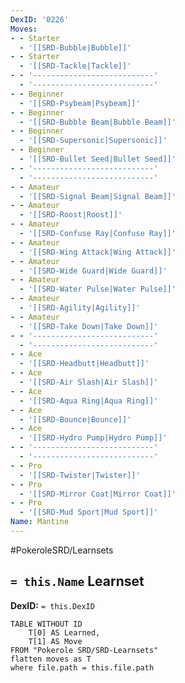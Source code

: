 ```yaml
---
DexID: '0226'
Moves:
- - Starter
  - '[[SRD-Bubble|Bubble]]'
- - Starter
  - '[[SRD-Tackle|Tackle]]'
- - '---------------------------'
  - '---------------------------'
- - Beginner
  - '[[SRD-Psybeam|Psybeam]]'
- - Beginner
  - '[[SRD-Bubble Beam|Bubble Beam]]'
- - Beginner
  - '[[SRD-Supersonic|Supersonic]]'
- - Beginner
  - '[[SRD-Bullet Seed|Bullet Seed]]'
- - '---------------------------'
  - '---------------------------'
- - Amateur
  - '[[SRD-Signal Beam|Signal Beam]]'
- - Amateur
  - '[[SRD-Roost|Roost]]'
- - Amateur
  - '[[SRD-Confuse Ray|Confuse Ray]]'
- - Amateur
  - '[[SRD-Wing Attack|Wing Attack]]'
- - Amateur
  - '[[SRD-Wide Guard|Wide Guard]]'
- - Amateur
  - '[[SRD-Water Pulse|Water Pulse]]'
- - Amateur
  - '[[SRD-Agility|Agility]]'
- - Amateur
  - '[[SRD-Take Down|Take Down]]'
- - '---------------------------'
  - '---------------------------'
- - Ace
  - '[[SRD-Headbutt|Headbutt]]'
- - Ace
  - '[[SRD-Air Slash|Air Slash]]'
- - Ace
  - '[[SRD-Aqua Ring|Aqua Ring]]'
- - Ace
  - '[[SRD-Bounce|Bounce]]'
- - Ace
  - '[[SRD-Hydro Pump|Hydro Pump]]'
- - '---------------------------'
  - '---------------------------'
- - Pro
  - '[[SRD-Twister|Twister]]'
- - Pro
  - '[[SRD-Mirror Coat|Mirror Coat]]'
- - Pro
  - '[[SRD-Mud Sport|Mud Sport]]'
Name: Mantine
---
```


#PokeroleSRD/Learnsets

## `= this.Name` Learnset

**DexID:** `= this.DexID`

```dataview
TABLE WITHOUT ID
    T[0] AS Learned,
    T[1] AS Move
FROM "Pokerole SRD/SRD-Learnsets"
flatten moves as T
where file.path = this.file.path
```
